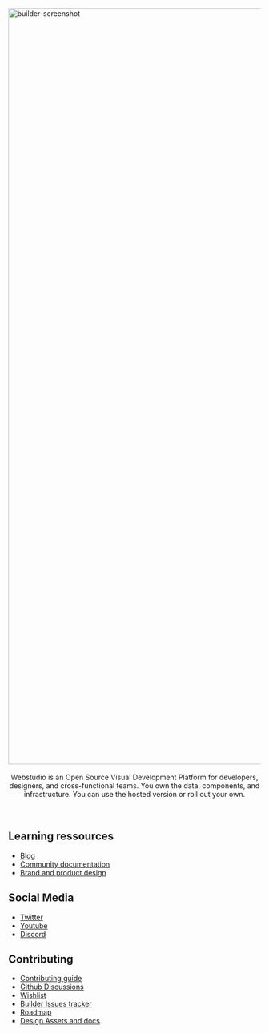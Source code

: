 <img width="1512" alt="builder-screenshot" src="https://github.com/webstudio-is/.github/blob/main/assets/builder-screenshot.png?raw=true">
<br /><br />

<section align="center">
  Webstudio is an Open Source Visual Development Platform for developers, designers, and cross-functional teams. You own the data, components, and infrastructure. You can use the hosted version or roll out your own.
</section>
<br /><br />

## Learning ressources

- [Blog](https://webstudio.is/blog)
- [Community documentation](https://github.com/webstudio-is/webstudio-community/tree/main/docs)
- [Brand and product design](https://github.com/webstudio-is/webstudio-design/)

## Social Media

- [Twitter](https://twitter.com/getwebstudio)
- [Youtube](https://www.youtube.com/@getwebstudio)
- [Discord](https://discord.gg/UNdyrDkq5r)

## Contributing

- [Contributing guide](https://github.com/webstudio-is/webstudio-community/blob/main/docs/contributing.md)
- [Github Discussions](https://github.com/webstudio-is/webstudio-community/discussions)
- [Wishlist](https://github.com/webstudio-is/webstudio-community/discussions/categories/wishlist)
- [Builder Issues tracker](https://github.com/webstudio-is/webstudio/issues)
- [Roadmap](https://github.com/orgs/webstudio-is/projects)
- [Design Assets and docs](https://github.com/webstudio-is/webstudio-design).

